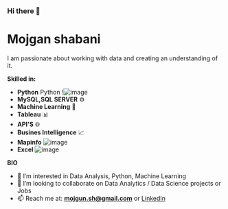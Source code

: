 ### Hi there 👋
# Mojgan shabani
I am passionate about working with data and creating an understanding of it.


**Skilled in:**
 - **Python** Python !![image](https://user-images.githubusercontent.com/101570181/177500246-33d9a3b5-468b-46e6-840b-9926d1024b99.png)
 - **MySQL,SQL SERVER** ⚙️
 - **Machine Learning** 🧠
 - **Tableau** 📊
 - **API'S** 🌐
 - **Busines Intelligence** 📈
 - **Mapinfo** ![image](https://user-images.githubusercontent.com/101570181/177500963-91aacab9-3302-4081-bf31-81ae659d3ecc.png)
 - **Excel** ![image](https://user-images.githubusercontent.com/101570181/177501445-db6c09d3-63ad-4a65-8bca-517032ff6c29.png)
 
**BIO**


- 👀 I’m interested in Data Analysis, Python, Machine Learning
- 🤝 I’m looking to collaborate on Data Analytics / Data Science projects or Jobs
- 📫 Reach me at: **mojgun.sh@gmail.com** or [LinkedIn](https://www.linkedin.com/in/mojganshabani/)
